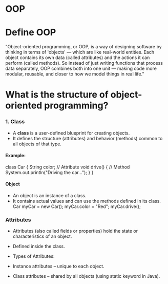 # OOP
# Define OOP
"Object-oriented programming, or OOP, is a way of designing software by thinking in terms of 'objects' — which are like real-world entities. Each object contains its own data (called attributes) and the actions it can perform (called methods). So instead of just writing functions that process data separately, OOP combines both into one unit — making code more modular, reusable, and closer to how we model things in real life."
# What is the structure of object-oriented programming?
### 1. Class

- A **class** is a user-defined blueprint for creating objects.
- It defines the structure (attributes) and behavior (methods) common to all objects of that type.

#### Example:

class Car {
    String color; // Attribute
    void drive() { // Method
        System.out.println("Driving the car...");
    }
}

#### Object
- An object is an instance of a class.
- It contains actual values and can use the methods defined in its class.
Car myCar = new Car();
myCar.color = "Red";
myCar.drive();

### Attributes
- Attributes (also called fields or properties) hold the state or characteristics of an object.
- Defined inside the class.
- Types of Attributes:

- Instance attributes – unique to each object.
- Class attributes – shared by all objects (using static keyword in Java).
